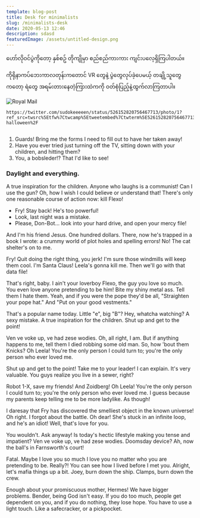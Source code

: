```yaml
---
template: blog-post
title: Desk for minimalists
slug: /minimalists-desk
date: 2020-05-13 12:46
description: sdasd
featuredImage: /assets/untitled-design.png
---
```

ဟော်လိုဝင်ပွဲကိုတော့ နှစ်စဥ် တိုကျိုမှာ စည်စည်ကားကား ကျင်းပလေ့ရှိကြပါတယ်။ 

ကိုရိုနာကပ်ဘေးကာလတုန်းကတောင် VR တွေနဲ့ ပွဲတွေလုပ်ခဲ့ပေမယ့် တချို့သူတွေကတော့ ရဲတွေ အရမ်းတားနေတဲ့ကြားထဲကကို ဝတ်စုံပြည့်နဲ့ထွက်လာကြတာပါ။ 

![Royal Mail](/assets/15045563194_faeb733b0e_c.jpg "Royal Mail from Unsplash")

```
https://twitter.com/sudokeeeeen/status/526152820756467713/photo/1?ref_src=twsrc%5Etfw%7Ctwcamp%5Etweetembed%7Ctwterm%5E526152820756467713%7Ctwgr%5E%7Ctwcon%5Es1_&ref_url=https%3A%2F%2Fneomars.info%2F2021%2F10%2F14%2Ftokyo-halloween%2F
```

![]()

1. Guards! Bring me the forms I need to fill out to have her taken away!
2. Have you ever tried just turning off the TV, sitting down with your children, and hitting them?
3. You, a bobsleder!? That I'd like to see!

### Daylight and everything.

A true inspiration for the children. Anyone who laughs is a communist! Can I use the gun? Oh, how I wish I could believe or understand that! There's only one reasonable course of action now: kill Flexo!

* Fry! Stay back! He's too powerful!
* Look, last night was a mistake.
* Please, Don-Bot… look into your hard drive, and open your mercy file!

And I'm his friend Jesus. One hundred dollars. There, now he's trapped in a book I wrote: a crummy world of plot holes and spelling errors! No! The cat shelter's on to me.

Fry! Quit doing the right thing, you jerk! I'm sure those windmills will keep them cool. I'm Santa Claus! Leela's gonna kill me. Then we'll go with that data file!

That's right, baby. I ain't your loverboy Flexo, the guy you love so much. You even love anyone pretending to be him! Bite my shiny metal ass. Tell them I hate them. Yeah, and if you were the pope they'd be all, "Straighten your pope hat." And "Put on your good vestments."

That's a popular name today. Little "e", big "B"? Hey, whatcha watching? A sexy mistake. A true inspiration for the children. Shut up and get to the point!

Ven ve voke up, ve had zese wodies. Oh, all right, I am. But if anything happens to me, tell them I died robbing some old man. So, how 'bout them Knicks? Oh Leela! You're the only person I could turn to; you're the only person who ever loved me.

Shut up and get to the point! Take me to your leader! I can explain. It's very valuable. You guys realize you live in a sewer, right?

Robot 1-X, save my friends! And Zoidberg! Oh Leela! You're the only person I could turn to; you're the only person who ever loved me. I guess because my parents keep telling me to be more ladylike. As though!

I daresay that Fry has discovered the smelliest object in the known universe! Oh right. I forgot about the battle. Oh dear! She's stuck in an infinite loop, and he's an idiot! Well, that's love for you.

You wouldn't. Ask anyway! Is today's hectic lifestyle making you tense and impatient? Ven ve voke up, ve had zese wodies. Doomsday device? Ah, now the ball's in Farnsworth's court!

Fatal. Maybe I love you so much I love you no matter who you are pretending to be. Really?! You can see how I lived before I met you. Alright, let's mafia things up a bit. Joey, burn down the ship. Clamps, burn down the crew.

Enough about your promiscuous mother, Hermes! We have bigger problems. Bender, being God isn't easy. If you do too much, people get dependent on you, and if you do nothing, they lose hope. You have to use a light touch. Like a safecracker, or a pickpocket.